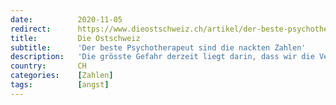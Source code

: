 ```yaml
---
date:          2020-11-05
redirect:      https://www.dieostschweiz.ch/artikel/der-beste-psychotherapeut-sind-die-nackten-zahlen-ogOBYaW
title:         Die Ostschweiz
subtitle:      'Der beste Psychotherapeut sind die nackten Zahlen'
description:   'Die grösste Gefahr derzeit liegt darin, dass wir die Verhältnismässigkeit völlig verlieren. Verwirrt durch tägliche Alarmzahlen sehen wir das grosse Ganze nicht mehr. Dabei dienen die Zahlen, die vorliegen, der Beruhigung.'
country:       CH
categories:    [Zahlen]
tags:          [angst]
---
```


